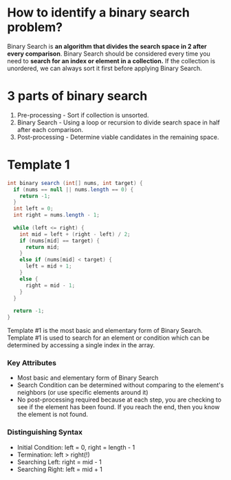# How to identify a binary search problem?
Binary Search is <strong> an algorithm that divides the search space in 2 after every comparison</strong>. Binary Search should be considered every time you need to <strong> search for an index or element in a collection.</strong> If the collection is unordered, we can always sort it first before applying Binary Search.
# 3 parts of binary search
1. Pre-processing - Sort if collection is unsorted.
2. Binary Search - Using a loop or recursion to divide search space in half after each comparison.
3. Post-processing - Determine viable candidates in the remaining space.
# Template 1
``` Java
int binary search (int[] nums, int target) {
  if (nums == null || nums.length == 0) {
    return -1;
  }
  int left = 0;
  int right = nums.length - 1;
  
  while (left <= right) {
    int mid = left + (right - left) / 2;
    if (nums[mid] == target) {
      return mid;
    }
    else if (nums[mid] < target) {
      left = mid + 1;
    }
    else {
      right = mid - 1;
    }
  }
  
  return -1;
}
```
Template #1 is the most basic and elementary form of Binary Search. Template #1 is used to search for an element or condition which can be determined by accessing a single index in the array.
### Key Attributes
- Most basic and elementary form of Binary Search
- Search Condition can be determined without comparing to the element's neighbors (or use specific elements around it)
- No post-processing required because at each step, you are checking to see if the element has been found. If you reach the end, then you know the element is not found.
### Distinguishing Syntax
- Initial Condition: left = 0, right = length - 1
- Termination: left > right(!)
- Searching Left: right = mid - 1
- Searching Right: left = mid + 1
